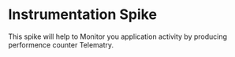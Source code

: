 # Instrumentation Spike
This spike will help to Monitor you application activity by producing performence counter Telematry.